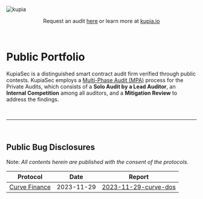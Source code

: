 ![kupia](https://github.com/KupiaSec/portfolio/blob/main/logo.png)


<p align="center">
  Request an audit <a href="https://tally.so/r/nWrWgR">here</a> or learn more at
  <a href="https://www.kupia.io/">kupia.io</a>
</p>

<br>

<h1 class="center" style=""> Public Portfolio </h1>

KupiaSec is a distinguished smart contract audit firm verified through public contests. KupiaSec employs a [Multi-Phase Audit (MPA)](https://files.gitbook.com/v0/b/gitbook-x-prod.appspot.com/o/spaces%2F2wLrli4OmSaWiS8fXVUZ%2Fuploads%2FF27bi4xOgnXwDYeHS68f%2FDC%20Multi-Phase%20Audit.pdf?alt=media&token=c2ffdb11-13c7-439d-8acf-50e9fdff471e) process for the Private Audits, which consists of a **Solo Audit by a Lead Auditor**, an **Internal Competition** among all auditors, and a **Mitigation Review** to address the findings.

<br>

<hr>
<br>

## Public Bug Disclosures

Note: _All contents herein are published with the consent of the protocols._

| Protocol                                    | Date       | Report                                                                        | 
| ------------------------------------------- | ---------- | ----------------------------------------------------------------------------- | 
| [Curve Finance](https://curve.fi/#/ethereum/swap) | 2023-11-29 | [2023-11-29-curve-dos](./curve2312/2023-11-29-curve-dos.t.sol) | 
